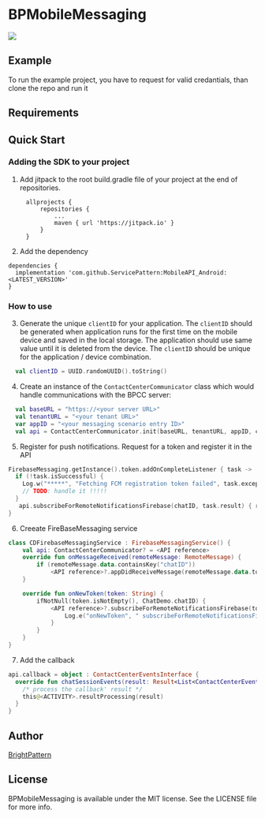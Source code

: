 # BPMobileMessaging

[![](https://jitpack.io/v/ServicePattern/MobileAPI_Android.svg)](https://jitpack.io/#ServicePattern/MobileAPI_Android)

## Example

To run the example project, you have to request for valid credantials, than clone the repo and run it

## Requirements

## Quick Start
### Adding the SDK to your project

1. Add jitpack to the root build.gradle file of your project at the end of repositories.
```
     allprojects {
         repositories {
             ...
             maven { url 'https://jitpack.io' }
         }
     }

```

2. Add the dependency
```
dependencies {
  implementation 'com.github.ServicePattern:MobileAPI_Android:<LATEST_VERSION>'
}
```

### How to use

3. Generate the unique `clientID` for your application. The `clientID` should be generated when application runs for the first time on the  mobile device and saved in the local storage. The application should use same value until it is deleted from the device. The `clientID` should be unique for the application / device combination. 
```kotlin
  val clientID = UUID.randomUUID().toString()
```

4. Сreate an instance of the `ContactCenterCommunicator` class which would handle communications with the BPCC server:
```kotlin
  val baseURL = "https://<your server URL>"
  val tenantURL = "<your tenant URL>"
  var appID = "<your messaging scenario entry ID>"
  val api = ContactCenterCommunicator.init(baseURL, tenantURL, appID, clientID, applicationContext)
```

5. Register for push notifications. Request for a token and register it in the API
```kotlin
FirebaseMessaging.getInstance().token.addOnCompleteListener { task ->
  if (!task.isSuccessful) {
    Log.w("*****", "Fetching FCM registration token failed", task.exception)
    // TODO: handle it !!!!!
  }
   api.subscribeForRemoteNotificationsFirebase(chatID, task.result) { r -> resultProcessing(r) /* define a result processing function */}
}
```

6. Creeate FireBaseMessaging service
```kotlin
class CDFirebaseMessagingService : FirebaseMessagingService() {
    val api: ContactCenterCommunicator? = <API reference>
    override fun onMessageReceived(remoteMessage: RemoteMessage) {
        if (remoteMessage.data.containsKey("chatID"))
            <API reference>?.appDidReceiveMessage(remoteMessage.data.toMap())
    }

    override fun onNewToken(token: String) {
        ifNotNull(token.isNotEmpty(), ChatDemo.chatID) {
            <API reference>?.subscribeForRemoteNotificationsFirebase(token, ChatDemo.chatID) {
                Log.e("onNewToken", " subscribeForRemoteNotificationsFirebase > $it")
            }
        }
    }
}
```

7. Add the callback
```kotlin
api.callback = object : ContactCenterEventsInterface {
  override fun chatSessionEvents(result: Result<List<ContactCenterEvent>, Error>) {
    /* process the callback' result */
    this@<ACTIVITY>.resultProcessing(result)
  }
}
```

## Author

[BrightPattern](https://brightpattern.com)

## License

BPMobileMessaging is available under the MIT license. See the LICENSE file for more info.
